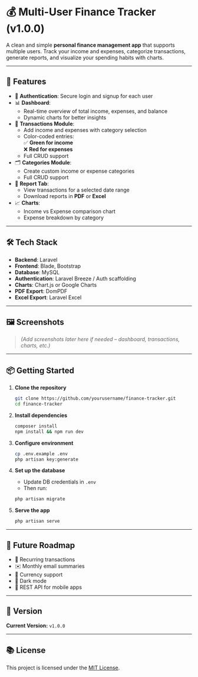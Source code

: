 # 💰 Multi-User Finance Tracker (v1.0.0)

A clean and simple **personal finance management app** that supports multiple users. Track your income and expenses, categorize transactions, generate reports, and visualize your spending habits with charts.

---

## 🚀 Features

- 🔐 **Authentication**: Secure login and signup for each user
- 📊 **Dashboard**:
  - Real-time overview of total income, expenses, and balance
  - Dynamic charts for better insights
- 🧾 **Transactions Module**:
  - Add income and expenses with category selection
  - Color-coded entries:  
    ✅ **Green for income**  
    ❌ **Red for expenses**
  - Full CRUD support
- 🗂️ **Categories Module**:
  - Create custom income or expense categories
  - Full CRUD support
- 📅 **Report Tab**:
  - View transactions for a selected date range
  - Download reports in **PDF** or **Excel**
- 📈 **Charts**:
  - Income vs Expense comparison chart
  - Expense breakdown by category

---

## 🛠️ Tech Stack

- **Backend**: Laravel
- **Frontend**: Blade, Bootstrap
- **Database**: MySQL
- **Authentication**: Laravel Breeze / Auth scaffolding
- **Charts**: Chart.js or Google Charts
- **PDF Export**: DomPDF
- **Excel Export**: Laravel Excel

---

## 🖼️ Screenshots

> _(Add screenshots later here if needed – dashboard, transactions, charts, etc.)_

---

## 📦 Getting Started

1. **Clone the repository**
   ```bash
   git clone https://github.com/yourusername/finance-tracker.git
   cd finance-tracker
   ```

2. **Install dependencies**
   ```bash
   composer install
   npm install && npm run dev
   ```

3. **Configure environment**
   ```bash
   cp .env.example .env
   php artisan key:generate
   ```

4. **Set up the database**
   - Update DB credentials in `.env`
   - Then run:
   ```bash
   php artisan migrate
   ```

5. **Serve the app**
   ```bash
   php artisan serve
   ```

---

## 📅 Future Roadmap

- 🔄 Recurring transactions
- ✉️ Monthly email summaries
- 💱 Currency support
- 🌙 Dark mode
- 📱 REST API for mobile apps

---

## 🧾 Version

**Current Version:** `v1.0.0`

---

## 📚 License

This project is licensed under the [MIT License](LICENSE).